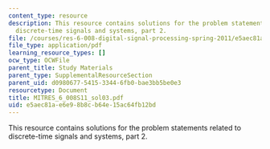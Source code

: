 ```yaml
---
content_type: resource
description: This resource contains solutions for the problem statements related to
  discrete-time signals and systems, part 2.
file: /courses/res-6-008-digital-signal-processing-spring-2011/e5aec81ae6e98b8cb64e15ac64fb12bd_MITRES_6_008S11_sol03.pdf
file_type: application/pdf
learning_resource_types: []
ocw_type: OCWFile
parent_title: Study Materials
parent_type: SupplementalResourceSection
parent_uid: d0980677-5415-3344-6fb0-bae3bb5be0e3
resourcetype: Document
title: MITRES_6_008S11_sol03.pdf
uid: e5aec81a-e6e9-8b8c-b64e-15ac64fb12bd
---
```

This resource contains solutions for the problem statements related to discrete-time signals and systems, part 2.

